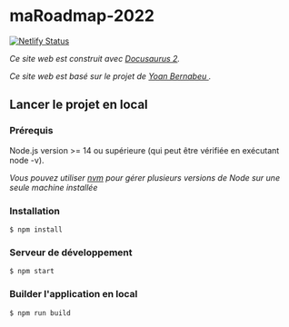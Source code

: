 # maRoadmap-2022
[![Netlify Status](https://api.netlify.com/api/v1/badges/e046c0f1-befe-4688-9ad7-3bc1b64d7441/deploy-status)](https://app.netlify.com/sites/viviroadmap2022/deploys)

*Ce site web est construit avec [Docusaurus 2](https://docusaurus.io/).*

*Ce site web est basé sur le projet de [Yoan Bernabeu ](https://github.com/yoanbernabeu/).*

Lancer le projet en local
-------------------------

### Prérequis

Node.js version >= 14 ou supérieure (qui peut être vérifiée en exécutant node -v).

*Vous pouvez utiliser [nvm](https://github.com/nvm-sh/nvm) pour gérer plusieurs versions de Node sur une seule machine installée*

### [](https://github.com/VachetVirginie/maRoadmap2022#installation)

### Installation

```
$ npm install

```

### [](https://github.com/VachetVirginie/maRoadmap2022#serveur-de-développement)

### Serveur de développement

```
$ npm start

```

### [](https://github.com/VachetVirginie/maRoadmap2022#builder-lapplication-en-local)

### Builder l'application en local

```
$ npm run build

```